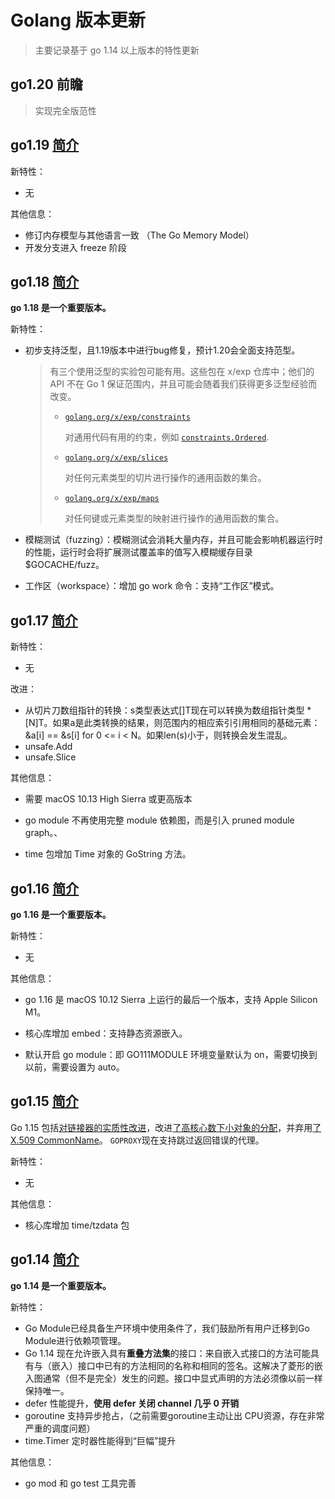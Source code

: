 Golang 版本更新
=========================
> 主要记录基于 go 1.14 以上版本的特性更新

## go1.20 前瞻

>  实现完全版范性

## go1.19 [简介](https://go.dev/doc/go1.19)

新特性：

- 无

其他信息：

- 修订内存模型与其他语言一致 （The Go Memory Model）
- 开发分支进入 freeze 阶段

## go1.18 [简介](https://go.dev/doc/go1.18)

**go 1.18 是一个重要版本。**

新特性：

- 初步支持泛型，且1.19版本中进行bug修复，预计1.20会全面支持范型。

  > 有三个使用泛型的实验包可能有用。这些包在 x/exp 仓库中；他们的 API 不在 Go 1 保证范围内，并且可能会随着我们获得更多泛型经验而改变。
  >
  > - [`golang.org/x/exp/constraints`](https://pkg.go.dev/golang.org/x/exp/constraints)
  >
  >   对通用代码有用的约束，例如 [`constraints.Ordered`](https://pkg.go.dev/golang.org/x/exp/constraints#Ordered).
  >
  > - [`golang.org/x/exp/slices`](https://pkg.go.dev/golang.org/x/exp/slices)
  >
  >   对任何元素类型的切片进行操作的通用函数的集合。
  >
  > - [`golang.org/x/exp/maps`](https://pkg.go.dev/golang.org/x/exp/maps)
  >
  >   对任何键或元素类型的映射进行操作的通用函数的集合。

- 模糊测试（fuzzing）：模糊测试会消耗大量内存，并且可能会影响机器运行时的性能，运行时会将扩展测试覆盖率的值写入模糊缓存目录 $GOCACHE/fuzz。

- 工作区（workspace）：增加 go work 命令：支持“工作区”模式。

## go1.17 [简介](https://go.dev/doc/go1.17)

新特性：

- 无

改进：

- 从切片刀数组指针的转换：s类型表达式[]T现在可以转换为数组指针类型 *[N]T。如果a是此类转换的结果，则范围内的相应索引引用相同的基础元素：&a[i] == &s[i] for 0 <= i < N。如果len(s)小于，则转换会发生混乱。
- unsafe.Add
- unsafe.Slice

其他信息：

- 需要 macOS 10.13 High Sierra 或更高版本

- go module 不再使用完整 module 依赖图，而是引入 pruned module graph。、
- time 包增加 Time 对象的 GoString 方法。

## go1.16 [简介](https://go.dev/doc/go1.16)

**go 1.16 是一个重要版本。**

新特性：

- 无

其他信息：

- go 1.16 是 macOS 10.12 Sierra 上运行的最后一个版本，支持 Apple Silicon M1。

- 核心库增加 embed：支持静态资源嵌入。
- 默认开启 go module：即 GO111MODULE 环境变量默认为 on，需要切换到以前，需要设置为 auto。

## go1.15 [简介](https://go.dev/doc/go1.15)

Go 1.15 包括[对链接器的实质性改进](https://go.dev/doc/go1.15#linker)，改进[了高核心数下小对象的分配](https://go.dev/doc/go1.15#runtime)，并弃用[了 X.509 CommonName](https://go.dev/doc/go1.15#commonname)。 `GOPROXY`现在支持跳过返回错误的代理。

新特性：

- 无

其他信息：

- 核心库增加 time/tzdata 包

## go1.14 [简介](https://go.dev/doc/go1.14)

**go 1.14 是一个重要版本。**

新特性：

- Go Module已经具备生产环境中使用条件了，我们鼓励所有用户迁移到Go Module进行依赖项管理。
- Go 1.14 现在允许嵌入具有**重叠方法集**的接口：来自嵌入式接口的方法可能具有与（嵌入）接口中已有的方法相同的名称和相同的签名。这解决了菱形的嵌入图通常（但不是完全）发生的问题。接口中显式声明的方法必须像以前一样保持唯一。
- defer 性能提升，**使用 defer 关闭 channel 几乎 0 开销**
- goroutine 支持异步抢占，（之前需要goroutine主动让出 CPU资源，存在非常严重的调度问题）
- time.Timer 定时器性能得到“巨幅”提升

其他信息：

- go mod 和 go test 工具完善
